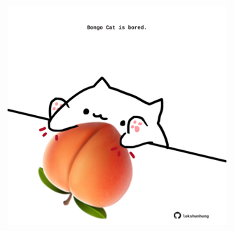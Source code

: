 <!-- built at 23/07/2025, 04:13:33 UTC -->
<p align="center">
  <img width="500" height="500" src="./ReadmeImage.svg">
</p>
